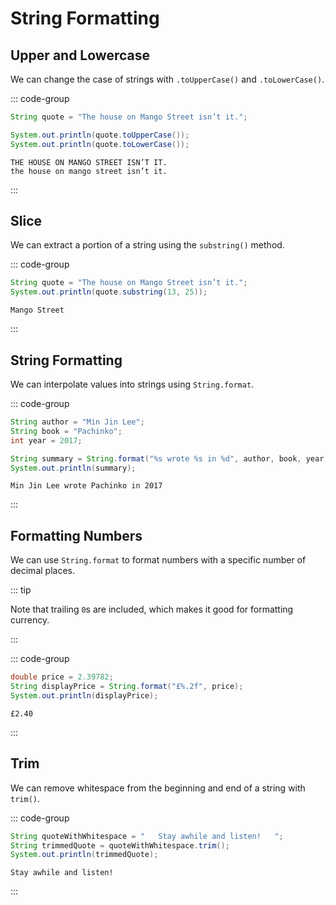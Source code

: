 # String Formatting

<Vimeo id="1006505584" />

## Upper and Lowercase

We can change the case of strings with `.toUpperCase()` and `.toLowerCase()`.

::: code-group

```java
String quote = "The house on Mango Street isn’t it.";

System.out.println(quote.toUpperCase());
System.out.println(quote.toLowerCase());
```

```output
THE HOUSE ON MANGO STREET ISN’T IT.
the house on mango street isn’t it.
```

:::

## Slice

We can extract a portion of a string using the `substring()` method.

::: code-group

```java
String quote = "The house on Mango Street isn’t it.";
System.out.println(quote.substring(13, 25));
```

```output
Mango Street
```

:::

## String Formatting

We can interpolate values into strings using `String.format`.

::: code-group

```java
String author = "Min Jin Lee";
String book = "Pachinko";
int year = 2017;

String summary = String.format("%s wrote %s in %d", author, book, year);
System.out.println(summary);
```

```output
Min Jin Lee wrote Pachinko in 2017
```

:::

## Formatting Numbers

We can use `String.format` to format numbers with a specific number of decimal
places.

::: tip

Note that trailing `0`s are included, which makes it good for formatting
currency.

:::

::: code-group

```java
double price = 2.39782;
String displayPrice = String.format("£%.2f", price);
System.out.println(displayPrice);
```

```output
£2.40
```

:::

## Trim

We can remove whitespace from the beginning and end of a string with `trim()`.

::: code-group

```java
String quoteWithWhitespace = "   Stay awhile and listen!   ";
String trimmedQuote = quoteWithWhitespace.trim();
System.out.println(trimmedQuote);
```

```output
Stay awhile and listen!
```

:::
